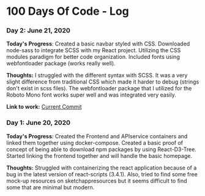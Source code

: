 # 100 Days Of Code - Log

### Day 2: June 21, 2020

**Today's Progress**: Created a basic navbar styled with CSS. Downloaded node-sass to integrate SCSS with my React project. Utilizing the CSS modules paradigm for better code organization. Included fonts using webfontloader package (works really well).

**Thoughts:** I struggled with the different syntax with SCSS. It was a very slight difference from traditional CSS which made it harder to debug (strings don't exist in scss files). The webfontloader package that I utilized for the Roboto Mono font works super well and was integrated very easily.

**Link to work:** [Current Commit](https://github.com/bkbranden/CrystariumTree/tree/d317f4d92f53facc9d1b044b03fc480aea82d20e)

### Day 1: June 20, 2020

**Today's Progress**: Created the Frontend and APIservice containers and linked them together using docker-compose. Created a basic proof of concept of being able to download npm packages by using React-D3-Tree. Started linking the frontend together and will handle the basic homepage.

**Thoughts:** Struggled with containerizing the react application because of a bug in the latest version of react-scripts (3.4.1). Also, tried to find some free mock-up resources on sketchappresources but it seems difficult to find some that are minimal but modern.
